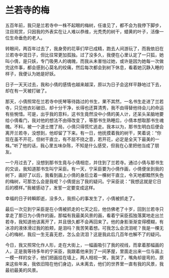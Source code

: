 # 兰若寺的梅

五百年前，我只是兰若寺中一株不起眼的梅树，任谁见了，都不会为我停下脚步，注目观赏，只因我的外表实在让人难以恭维，光秃秃的树干，蜡黄的叶子，活像一位生命垂危的老人。 

转眼间，两百年过去了，我身旁的花草们早已成精，跑去人间游玩了，而我依旧在兰若寺中混日子，但比往常更加孤独。过了没多久，我便在心里认定了一只狐，她叫小倩，是只妖，专门吸男人的魂魄，而我从未害怕过她，或许是因为她每一次做完这件事，都会感到心莫名的绞痛，然后每次都会到树下休息，看着她沉静入睡的样子，我便认为她是好妖。 

日子一天天过去，我和小倩的感情也越来越深，原以为日子会这样平静地过下去，却在有一天被打破了。 

那天，小倩照常在兰若寺中抚琴等待路过的书生，果不其然，一名书生走进了兰若寺，只见他衣衫破旧，却十分干净，长得也还算清秀，我不由得替他待会儿的命运有些惋惜。可是，出乎我的意料，这书生竟然没中小倩的美人计，还呆头呆脑地要给小倩看门，我对他的想法不由得改变了，等那书生熟睡后，小倩本想取那书生魂魄。不料，被一个道士搅了局，小倩只得慌忙逃走。我本以为，那书生明白后便会离开兰若寺，没想到，他却留了下来。有一日，他抚摸着我的树干，笑着说：“你现在虽不开花，但树干直立，有不屈不挠之意，若开花，必定是全天下最美的一株。”听了他的话，我心里五味杂陈，不知是什么感受，但我在心里把他当成了朋友。 

一个月过去了，没想到那书生竟与小倩相恋，并住到了兰若寺。通过小倩与那书生的交谈，我知道那书生叫宁采臣。有一天，宁采臣要为小倩作画，小倩便坐到我的树下，画好了以后，我看到画上小倩的身后立着一棵树干直立，令天地都黯然失色的梅树，可那怎么会是我呢？小倩提出了我的疑问。宁采臣说：“我想这就是它日后的模样。”我被感动了，发誓一定要变成这样。 

幸福的日子转瞬即逝，没多久，我担心的事发生了，小倩被抓走了。 

最后一次见到宁采臣是在小倩被抓走的七天之后，他仿佛老了十岁，回到兰若寺只拿走了那日为小倩作的画，那幅有我最美风景的画，看着宁采臣孤独落寞地走出兰若寺，我知道他该离开了，并且很久都不会再回来了。他的身影渐渐变得模糊，有冰凉的液体滑过我的脸颊，是泪吗？我苦笑着想。可我怎么会流泪呢？我是一棵无心的梅树，我应一生无喜无悲，怎么会流泪？这是我此后几百年也解不了的疑问。 

今日，我又照常化作人形，走在大街上，一幅画吸引了我的视线，而拿着那幅画的人，正是我等待多年的宁采臣，我跟着他来到了一间茅屋，里面走出来一位与画上一模一样的女子，他们把画挂在墙上，两人相视一笑，我哭了，嘴角却是弯的，原来这些年来，我依旧陪在他们身边，从未离去，他们的世界里一直有我的风景，我最初最美的风景。